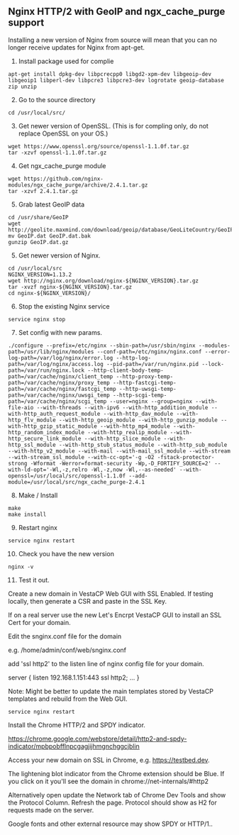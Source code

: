 ## Nginx HTTP/2 with GeoIP and ngx_cache_purge support

Installing a new version of Nginx from source will mean that you can no longer receive updates for Nginx from apt-get.

1. Install package used for complie
```
apt-get install dpkg-dev libpcrecpp0 libgd2-xpm-dev libgeoip-dev libgeoip1 libperl-dev libpcre3 libpcre3-dev logrotate geoip-database zip unzip
```
2. Go to the source directory
```
cd /usr/local/src/
```
3. Get newer version of OpenSSL. (This is for compling only, do not replace OpenSSL on your OS.)
```
wget https://www.openssl.org/source/openssl-1.1.0f.tar.gz  
tar -xzvf openssl-1.1.0f.tar.gz
```
4. Get ngx_cache_purge module
```
wget https://github.com/nginx-modules/ngx_cache_purge/archive/2.4.1.tar.gz
tar -xzvf 2.4.1.tar.gz
```
5. Grab latest GeoIP data
```
cd /usr/share/GeoIP  
wget http://geolite.maxmind.com/download/geoip/database/GeoLiteCountry/GeoIP.dat.gz  
mv GeoIP.dat GeoIP.dat.bak  
gunzip GeoIP.dat.gz  
```
5. Get newer version of Nginx.
```
cd /usr/local/src  
NGINX_VERSION=1.13.2
wget http://nginx.org/download/nginx-${NGINX_VERSION}.tar.gz  
tar -xvzf nginx-${NGINX_VERSION}.tar.gz  
cd nginx-${NGINX_VERSION}/
```
6. Stop the existing Nginx service
```
service nginx stop
```
7. Set config with new params.
```
./configure --prefix=/etc/nginx --sbin-path=/usr/sbin/nginx --modules-path=/usr/lib/nginx/modules --conf-path=/etc/nginx/nginx.conf --error-log-path=/var/log/nginx/error.log --http-log-path=/var/log/nginx/access.log --pid-path=/var/run/nginx.pid --lock-path=/var/run/nginx.lock --http-client-body-temp-path=/var/cache/nginx/client_temp --http-proxy-temp-path=/var/cache/nginx/proxy_temp --http-fastcgi-temp-path=/var/cache/nginx/fastcgi_temp --http-uwsgi-temp-path=/var/cache/nginx/uwsgi_temp --http-scgi-temp-path=/var/cache/nginx/scgi_temp --user=nginx --group=nginx --with-file-aio --with-threads --with-ipv6 --with-http_addition_module --with-http_auth_request_module --with-http_dav_module --with-http_flv_module --with-http_geoip_module --with-http_gunzip_module --with-http_gzip_static_module --with-http_mp4_module --with-http_random_index_module --with-http_realip_module --with-http_secure_link_module --with-http_slice_module --with-http_ssl_module --with-http_stub_status_module --with-http_sub_module --with-http_v2_module --with-mail --with-mail_ssl_module --with-stream --with-stream_ssl_module --with-cc-opt='-g -O2 -fstack-protector-strong -Wformat -Werror=format-security -Wp,-D_FORTIFY_SOURCE=2' --with-ld-opt='-Wl,-z,relro -Wl,-z,now -Wl,--as-needed' --with-openssl=/usr/local/src/openssl-1.1.0f --add-module=/usr/local/src/ngx_cache_purge-2.4.1
```
8. Make / Install
```
make
make install
```
9. Restart nginx
```
service nginx restart
```
10. Check you have the new version
```
nginx -v
```
11. Test it out.

Create a new domain in VestaCP Web GUI with SSL Enabled.
If testing locally, then generate a CSR and paste in the SSL Key.

If on a real server use the new Let's Encrpt VestaCP GUI to install an SSL Cert for your domain.

Edit the snginx.conf file for the domain

e.g. /home/admin/conf/web/snginx.conf

add 'ssl http2' to the listen line of nginx config file for your domain.

server {
	listen 192.168.1.151:443 ssl http2;
	...
}

Note: Might be better to update the main templates stored by VestaCP templates and rebuild from the Web GUI.
```
service nginx restart
```
Install the Chrome HTTP/2 and SPDY indicator.

https://chrome.google.com/webstore/detail/http2-and-spdy-indicator/mpbpobfflnpcgagjijhmgnchggcjblin

Access your new domain on SSL in Chrome, e.g. https://testbed.dev.

The lightening blot indicator from the Chrome extension should be Blue. If you click on it you'll see the domain in chrome://net-internals/#http2

Alternatively open update the Network tab of Chrome Dev Tools and show the Protocol Column. Refresh the page. Protocol should show as H2 for requests made on the server.

Google fonts and other external resource may show SPDY or HTTP/1..
